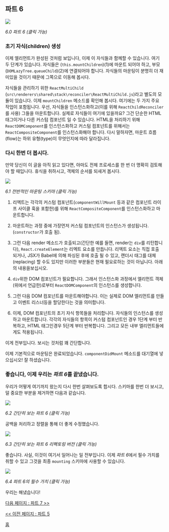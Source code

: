 ## 파트 6

[![](https://rawgit.com/Bogdan-Lyashenko/Under-the-hood-ReactJS/master/stack/images/6/part-6.svg)](https://rawgit.com/Bogdan-Lyashenko/Under-the-hood-ReactJS/master/stack/images/6/part-6.svg)

<em>6.0 파트 6 (클릭 가능)</em>

### 초기 자식(children) 생성

이제 엘리먼트가 완성된 것처럼 보입니다, 이제 이 자식들과 함께할 수 있습니다. 여기 두 단계가 있습니다. 자식들은 (`this.mountChildren`)(1)에 마운트 되어야 하고, 부모(`DOMLazyTree.queueChild`)(2)에 연결되어야 합니다. 자식들의 마운팅이 분명히 더 재미있을 것이기 때문에 그쪽으로 이동해 봅시다.

자식들을 관리하기 위한 `ReactMultiChild` (`src\renderers\shared\stack\reconciler\ReactMultiChild.js`)라고 별도의 모듈이 있습니다. 이제 `mountChildren` 메소드를 확인해 봅시다. 여기에는 두 가지 주요 작업이 포함됩니다. 우선, 자식들을 인스턴스화하고(이를 위해 `ReactChildReconciler`를 사용) 그들을 마운트합니다. 실제로 자식들이 여기에 있을까요? 그건 단순한 HTML 태그이거나 다른 커스텀 컴포넌트 일 수 있습니다. HTML을 처리하기 위해 `ReactDOMComponent`를 인스턴스화하고 커스텀 컴포넌트를 위해서는 `ReactCompositeComponent`를 인스턴스화해야 합니다. 다시 말하자면, 마운트 흐름(flow)는 하위 유형(type)이 무엇인지에 따라 달라집니다.

### 다시 한번 더 봅시다.

만약 당신이 이 글을 아직 읽고 있다면, 아마도 전체 프로세스를 한 번 더 명확히 검토해야 할 때입니다. 휴식을 취하시고, 객체의 순서를 되새겨 봅시다.

[![](https://rawgit.com/Bogdan-Lyashenko/Under-the-hood-ReactJS/master/stack/images/6/overall-mounting-scheme.svg)](https://rawgit.com/Bogdan-Lyashenko/Under-the-hood-ReactJS/master/stack/images/6/overall-mounting-scheme.svg)

<em>6.1 전반적인 마운팅 스키마 (클릭 가능)</em>

1) 리엑트는 각각의 커스텀 컴포넌트(`componentWillMount` 등과 같은 컴포넌트 라이프 사이클 훅을 포함한)를 위해 `ReactCompositeComponent`를 인스턴스화하고 마운트합니다.

2) 마운트하는 과정 중에 가장먼저 커스텀 컴포넌트의 인스턴스가 생성됩니다.(`constructor`가 호출 됨).

3) 그런 다음 render 메소드가 호출되고(간단한 예를 들면, render는 `div`를 리턴합니다), `React.createElement`는 리엑트 요소를 만듭니다. 리엑트 요소는 직접 호출 되거나, JSX가 Babel에 의해 파싱된 후에 호출 될 수 있고, 랜더시 태그를 대체(replacing) 할 수도 있지만 이러한 부분들은 현재 필요로하는 것이 아닙니다. 아래의 내용을보십시오. 

4) `div`위한 DOM 컴포넌트가 필요합니다. 그래서 인스턴스화 과정에서 엘리먼트 객체(위에서 언급한)로부터 `ReactDOMComponent`의 인스턴스를 생성합니다. 

5) 그런 다음 DOM 컴포넌트를 마운트해야합니다. 이는 실제로 DOM 엘리먼트를 만들고 이벤트 리스너등을 할당한다는 것을 의미합니다.

6) 이제, DOM 컴포넌트의 초기 자식 항목들을 처리합니다. 자식들의 인스턴스를 생성하고 마운트합니다. 각각의 자식들의 항목이 커스텀 컴포넌트인 경우 1단계 부터 반복하고, HTML 태그인경우 5단계 부터 반복합니다. 그리고 모든 내부 엘리먼트들에게도 적용됩니다.

이게 전부입니다. 보시는 것처럼 꽤 간단합니다.

이제 기본적으로 마운팅은 완료되었습니다. `componentDidMount` 메소드를 대기열에 넣으십시오! 잘 하셨습니다.

### 좋습니다, 이제 우리는 *파트 6*를 끝냈습니다.

우리가 어떻게 여기까지 왔는지 다시 한번 살펴보도록 합시다. 스키마를 한번 더 보시고, 덜 중요한 부분을 제거하면 다음과 같습니다.

[![](https://rawgit.com/Bogdan-Lyashenko/Under-the-hood-ReactJS/master/stack/images/6/part-6-A.svg)](https://rawgit.com/Bogdan-Lyashenko/Under-the-hood-ReactJS/master/stack/images/6/part-6-A.svg)

<em>6.2 간단히 보는 파트 6 (클릭 가능)</em>

공백을 처리하고 정렬을 통해 더 좋게 수정했습니다.

[![](https://rawgit.com/Bogdan-Lyashenko/Under-the-hood-ReactJS/master/stack/images/6/part-6-B.svg)](https://rawgit.com/Bogdan-Lyashenko/Under-the-hood-ReactJS/master/stack/images/6/part-6-B.svg)

<em>6.3 간단히 보는 파트 6 리펙토링 버전 (클릭 가능)</em>

좋습니다. 사실, 이것이 여기서 일어나는 일 전부입니다. 이제 *파트 6*에서 필수 가치를 취할 수 있고 그것을 최종 `mounting` 스키마에 사용할 수 있습니다.

[![](https://rawgit.com/Bogdan-Lyashenko/Under-the-hood-ReactJS/master/stack/images/6/part-6-C.svg)](https://rawgit.com/Bogdan-Lyashenko/Under-the-hood-ReactJS/master/stack/images/6/part-6-C.svg)

<em>6.4 파트 6의 필수 가치 (클릭 가능)</em>

우리는 해냈습니다!


[다음 페이지 : 파트 7 >>](./Part-7.md)

[<< 이전 페이지 : 파트 5](./Part-5.md)


[홈](../../README.md)
